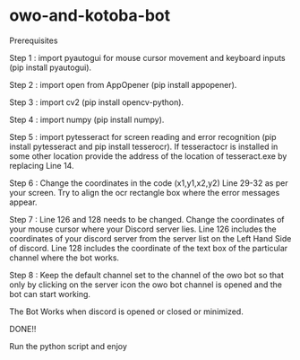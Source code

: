 # owo-and-kotoba-bot

Prerequisites

Step 1 : import pyautogui for mouse cursor movement and keyboard inputs (pip install pyautogui).

Step 2 : import open from AppOpener (pip install appopener).

Step 3 : import cv2 (pip install opencv-python).

Step 4 : import numpy (pip install numpy).

Step 5 : import pytesseract for screen reading and error recognition (pip install pytesseract and pip install tesserocr). If tesseractocr is installed in some other location provide the address of the location of tesseract.exe by replacing Line 14.

Step 6 : Change the coordinates in the code (x1,y1,x2,y2) Line 29-32 as per your screen. Try to align the ocr rectangle box where the error messages appear.

Step 7 : Line 126 and 128 needs to be changed. Change the coordinates of your mouse cursor where your Discord server lies. Line 126 includes the coordinates of your discord server from the server list on the Left Hand Side of discord.
Line 128 includes the coordinate of the text box of the particular channel where the bot works.

Step 8 : Keep the default channel set to the channel of the owo bot so that only by clicking on the server icon the owo bot channel is opened and the bot can start working.

The Bot Works when discord is opened or closed or minimized.

DONE!!

Run the python script and enjoy
